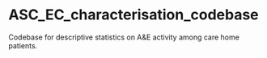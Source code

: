 # ASC_EC_characterisation_codebase
Codebase for descriptive statistics on A&amp;E activity among care home patients.
